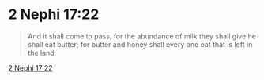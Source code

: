 # 2 Nephi 17:22

> And it shall come to pass, for the abundance of milk they shall give he shall eat butter; for butter and honey shall every one eat that is left in the land.

[2 Nephi 17:22](https://www.churchofjesuschrist.org/study/scriptures/bofm/2-ne/17?lang=eng&id=p22#p22)


